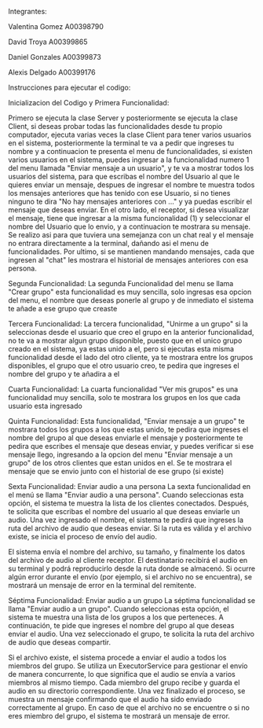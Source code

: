 Integrantes:
  
  Valentina Gomez A00398790
  
  David Troya A00399865
  
  Daniel Gonzales A00399873
  
  Alexis Delgado A00399176

Instrucciones para ejecutar el codigo:

Inicializacion del Codigo y Primera Funcionalidad:

Primero se ejecuta la clase Server y posteriormente se ejecuta la clase Client, si deseas probar todas las funcionalidades desde tu propio computador, ejecuta varias veces la clase Client para tener varios usuarios en el sistema,
posteriormente la terminal te va a pedir que ingreses tu nombre y a continuacion te presenta el menu de funcionalidades, si existen varios usuarios en el sistema, puedes ingresar a la funcionalidad numero 1 del menu llamada 
"Enviar mensaje a un usuario", y te va a mostrar todos los usuarios del sistema, para que escribas el nombre del Usuario al que le quieres enviar un mensaje, despues de ingresar el nombre te muestra todos los mensajes anteriores que has
tenido con ese Usuario, si no tienes ninguno te dira "No hay mensajes anteriores con ..." y ya puedas escribir el mensaje que deseas enviar. En el otro lado, el receptor, si desea visualizar el mensaje, tiene que ingresar a la misma
funcionalidad (1) y seleccionar el nombre del Usuario que lo envio, y a continuacion te mostrara su mensaje. Se realizo asi para que tuviera una semejanza con un chat real y el mensaje no entrara directamente a la terminal, dañando asi
el menu de funcionalidades. Por ultimo, si se mantienen mandando mensajes, cada que ingresen al "chat" les mostrara el historial de mensajes anteriores con esa persona.

Segunda Funcionalidad:
La segunda Funcionalidad del menu se llama "Crear grupo" esta funcionalidad es muy sencilla, solo ingresas esa opcion del menu, el nombre que deseas ponerle al grupo y de inmediato el sistema te añade a ese grupo que creaste

Tercera Funcionalidad:
La tercera funcionalidad, "Unirme a un grupo" si la seleccionas desde el usuario que creo el grupo en la anterior funcionalidad, no te va a mostrar algun grupo disponible, puesto que en el unico grupo creado en el sistema, 
ya estas unido a el, pero si ejecutas esta misma funcionalidad desde el lado del otro cliente, ya te mostrara entre los grupos disponibles, el grupo que el otro usuario creo, te pedira que ingreses el nombre del grupo y te añadira a el

Cuarta Funcionalidad:
La cuarta funcionalidad "Ver mis grupos" es una funcionalidad muy sencilla, solo te mostrara los grupos en los que cada usuario esta ingresado

Quinta Funcionalidad:
Esta funcionalidad, "Enviar mensaje a un grupo" te mostrara todos los grupos a los que estas unido, te pedira que ingreses el nombre del grupo al que deseas enviarle el mensaje y posteriormente te pedira que escribes el mensaje que deseas 
enviar, y puedes verificar si ese mensaje llego, ingresando a la opcion del menu "Enviar mensaje a un grupo" de los otros clientes que estan unidos en el. Se te mostrara el mensaje que se envio junto con el historial de ese grupo (si existe)

Sexta Funcionalidad: Enviar audio a una persona
La sexta funcionalidad en el menú se llama "Enviar audio a una persona". Cuando seleccionas esta opción, el sistema te muestra la lista de los clientes conectados. Después, te solicita que escribas el nombre del usuario al que deseas enviarle un audio. Una vez ingresado el nombre, el sistema te pedirá que ingreses la ruta del archivo de audio que deseas enviar. Si la ruta es válida y el archivo existe, se inicia el proceso de envío del audio.

El sistema envía el nombre del archivo, su tamaño, y finalmente los datos del archivo de audio al cliente receptor. El destinatario recibirá el audio en su terminal y podrá reproducirlo desde la ruta donde se almacenó. Si ocurre algún error durante el envío (por ejemplo, si el archivo no se encuentra), se mostrará un mensaje de error en la terminal del remitente.

Séptima Funcionalidad: Enviar audio a un grupo
La séptima funcionalidad se llama "Enviar audio a un grupo". Cuando seleccionas esta opción, el sistema te muestra una lista de los grupos a los que perteneces. A continuación, te pide que ingreses el nombre del grupo al que deseas enviar el audio. Una vez seleccionado el grupo, te solicita la ruta del archivo de audio que deseas compartir.

Si el archivo existe, el sistema procede a enviar el audio a todos los miembros del grupo. Se utiliza un ExecutorService para gestionar el envío de manera concurrente, lo que significa que el audio se envía a varios miembros al mismo tiempo. Cada miembro del grupo recibe y guarda el audio en su directorio correspondiente. Una vez finalizado el proceso, se muestra un mensaje confirmando que el audio ha sido enviado correctamente al grupo. En caso de que el archivo no se encuentre o si no eres miembro del grupo, el sistema te mostrará un mensaje de error.

